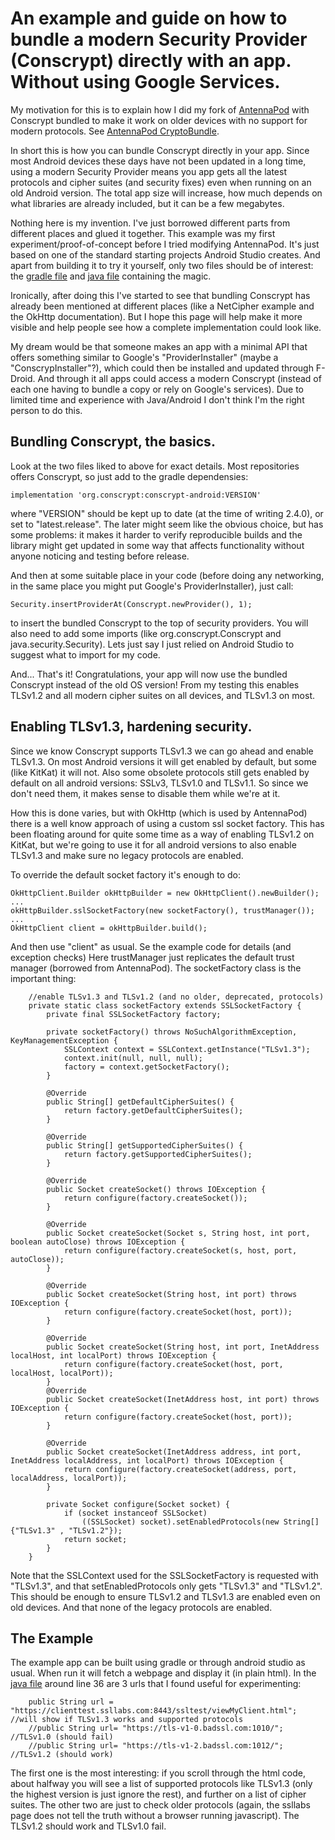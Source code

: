 # An example and guide on how to bundle a modern Security Provider (Conscrypt) directly with an app. Without using Google Services.
My motivation for this is to explain how I did my fork of [AntennaPod](https://github.com/AntennaPod/AntennaPod) with Conscrypt bundled to make it work on older devices with no support for modern protocols. See [AntennaPod CryptoBundle](https://github.com/Slinger/AntennaPod_CryptoBundle/).

In short this is how you can bundle Conscrypt directly in your app. Since most Android devices these days have not been updated in a long time, using a modern Security Provider means you app gets all the latest protocols and cipher suites (and security fixes) even when running on an old Android version. The total app size will increase, how much depends on what libraries are already included, but it can be a few megabytes.

Nothing here is my invention. I've just borrowed different parts from different places and glued it together. This example was my first experiment/proof-of-concept before I tried modifying AntennaPod. It's just based on one of the standard starting projects Android Studio creates. And apart from building it to try it yourself, only two files should be of interest: the [gradle file](app/build.gradle) and [java file](app/src/main/java/com/example/myapplication/MainActivity.java) containing the magic.

Ironically, after doing this I've started to see that bundling Conscrypt has already been mentioned at different places (like a NetCipher example and the OkHttp documentation). But I hope this page will help make it more visible and help people see how a complete implementation could look like.

My dream would be that someone makes an app with a minimal API that offers something similar to Google's "ProviderInstaller" (maybe a "ConscrypInstaller"?), which could then be installed and updated through F-Droid. And through it all apps could access a modern Conscrypt (instead of each one having to bundle a copy or rely on Google's services). Due to limited time and experience with Java/Android I don't think I'm the right person to do this.

## Bundling Conscrypt, the basics.
Look at the two files liked to above for exact details. Most repositories offers Conscrypt, so just add to the gradle dependensies:
```
implementation 'org.conscrypt:conscrypt-android:VERSION'
```
where "VERSION" should be kept up to date (at the time of writing 2.4.0), or set to "latest.release". The later might seem like the obvious choice, but has some problems: it makes it harder to verify reproducible builds and the library might get updated in some way that affects functionality without anyone noticing and testing before release.

And then at some suitable place in your code (before doing any networking, in the same place you might put Google's ProviderInstaller), just call:

```
Security.insertProviderAt(Conscrypt.newProvider(), 1);
```
to insert the bundled Conscrypt to the top of security providers. You will also need to add some imports (like org.conscrypt.Conscrypt and java.security.Security). Lets just say I just relied on Android Studio to suggest what to import for my code.

And... That's it! Congratulations, your app will now use the bundled Conscrypt instead of the old OS version! From my testing this enables TLSv1.2 and all modern cipher suites on all devices, and TLSv1.3 on most.


## Enabling TLSv1.3, hardening security.
Since we know Conscrypt supports TLSv1.3 we can go ahead and enable TLSv1.3. On most Android versions it will get enabled by default, but some (like KitKat) it will not. Also some obsolete protocols still gets enabled by default on all android versions: SSLv3, TLSv1.0 and TLSv1.1. So since we don't need them, it makes sense to disable them while we're at it.

How this is done varies, but with OkHttp (which is used by AntennaPod) there is a well know approach of using a custom ssl socket factory. This has been floating around for quite some time as a way of enabling TLSv1.2 on KitKat, but we're going to use it for all android versions to also enable TLSv1.3 and make sure no legacy protocols are enabled.

To override the default socket factory it's enough to do:
```
OkHttpClient.Builder okHttpBuilder = new OkHttpClient().newBuilder();
...
okHttpBuilder.sslSocketFactory(new socketFactory(), trustManager());
...
OkHttpClient client = okHttpBuilder.build();
```

And then use "client" as usual. Se the example code for details (and exception checks) Here trustManager just replicates the default trust manager (borrowed from AntennaPod). The socketFactory class is the important thing:

```
    //enable TLSv1.3 and TLSv1.2 (and no older, deprecated, protocols)
    private static class socketFactory extends SSLSocketFactory {
        private final SSLSocketFactory factory;

        private socketFactory() throws NoSuchAlgorithmException, KeyManagementException {
            SSLContext context = SSLContext.getInstance("TLSv1.3");
            context.init(null, null, null);
            factory = context.getSocketFactory();
        }

        @Override
        public String[] getDefaultCipherSuites() {
            return factory.getDefaultCipherSuites();
        }

        @Override
        public String[] getSupportedCipherSuites() {
            return factory.getSupportedCipherSuites();
        }

        @Override
        public Socket createSocket() throws IOException {
            return configure(factory.createSocket());
        }

        @Override
        public Socket createSocket(Socket s, String host, int port, boolean autoClose) throws IOException {
            return configure(factory.createSocket(s, host, port, autoClose));
        }

        @Override
        public Socket createSocket(String host, int port) throws IOException {
            return configure(factory.createSocket(host, port));
        }

        @Override
        public Socket createSocket(String host, int port, InetAddress localHost, int localPort) throws IOException {
            return configure(factory.createSocket(host, port, localHost, localPort));
        }
        @Override
        public Socket createSocket(InetAddress host, int port) throws IOException {
            return configure(factory.createSocket(host, port));
        }

        @Override
        public Socket createSocket(InetAddress address, int port, InetAddress localAddress, int localPort) throws IOException {
            return configure(factory.createSocket(address, port, localAddress, localPort));
        }

        private Socket configure(Socket socket) {
            if (socket instanceof SSLSocket)
                ((SSLSocket) socket).setEnabledProtocols(new String[] {"TLSv1.3" , "TLSv1.2"});
            return socket;
        }
    }

```

Note that the SSLContext used for the SSLSocketFactory is requested with "TLSv1.3", and that setEnabledProtocols only gets "TLSv1.3" and  "TLSv1.2". This should be enough to ensure TLSv1.2 and TLSv1.3 are enabled even on old devices. And that none of the legacy protocols are enabled.


## The Example

The example app can be built using gradle or through android studio as usual. When run it will fetch a webpage and display it (in plain html). In the [java file](app/src/main/java/com/example/myapplication/MainActivity.java) around line 36 are 3 urls that I found useful for experimenting:
```
    public String url = "https://clienttest.ssllabs.com:8443/ssltest/viewMyClient.html"; //will show if TLSv1.3 works and supported protocols
    //public String url= "https://tls-v1-0.badssl.com:1010/"; //TLSv1.0 (should fail)
    //public String url= "https://tls-v1-2.badssl.com:1012/"; //TLSv1.2 (should work)

```
The first one is the most interesting: if you scroll through the html code, about halfway you will see a list of supported protocols like TLSv1.3 (only the highest version is just ignore the rest), and further on a list of cipher suites. The other two are just to check older protocols (again, the ssllabs page does not tell the truth without a browser running javascript). The TLSv1.2 should work and TLSv1.0 fail.

